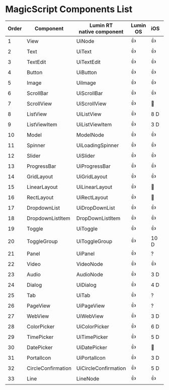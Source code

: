 ﻿# MagicScript Components List

Order | Component | Lumin RT<br>native component | Lumin OS | iOS | Android | Test<br>Links
------|-----------|----------|-------------|-----|---------|---------|
 1 | View | UiNode | 👍 | 👍 | 👍 | [link](coverage/View.md)
 2 | Text | UiText | 👍 | 👍 | 👍 | [link](coverage/Text.md)
 3 | TextEdit | UiTextEdit | 👍 | 👍 | 👍 | [link](coverage/TextEdit.md)
 4 | Button | UiButton | 👍 | 👍 | 👍 | [link](coverage/Button.md)
 5 | Image | UiImage | 👍 | 👍 | 👍 | [link](coverage/Image.md)
 6 | ScrollBar | UiScrollBar | 👍 | 👍 | 👍 | [link](coverage/ScrollBar.md)
 7 | ScrollView | UiScrollView | 👍 | 🚧 | 🚧 |
 8 | ListView | UiListView | 👍 | 8 D | 6 D |
 9 | ListViewItem | UiListViewItem | 👍 | 3 D | 3 D |
10 | Model | ModelNode | 👍 | 👍 | 👍 | [link](coverage/Model.md)
11 | Spinner | UiLoadingSpinner | 👍 | 👍| 👍 | [link](coverage/Spinner.md)
12 | Slider | UiSlider | 👍 | 👍 | 👍 | [link](coverage/Slider.md)
13 | ProgressBar | UiProgressBar | 👍 | 👍 | 👍 | [link](coverage/ProgressBar.md)
14 | GridLayout | UiGridLayout | 👍 | 👍 | 👍 | [link](coverage/GridLayout.md)
15 | LinearLayout | UiLinearLayout | 👍 | 🚧 | 🚧 | [link](coverage/LinearLayout.md)
16 | RectLayout | UiRectLayout | 👍 | 🚧 | 👍 |
17 | DropdownList | UiDropDownList | 👍 | 👍 | 🚧 | [link](coverage/DropdownList.md)
18 | DropdownListItem | DropDownListItem | 👍 | 👍 | 👍 | [link](coverage/DropdownListItem.md)
19 | Toggle | UiToggle | 👍 | 👍 | 👍 | [link](coverage/Toggle.md)
20 | ToggleGroup | UiToggleGroup | 👍 | 10 D | 2 D |
21 | Panel | UiPanel | 👍 | ? | 2 D |
22 | Video | VideoNode | 👍 | 👍 | 👍 | [link](coverage/Video.md)
23 | Audio | AudioNode | 👍 | 3 D | 4 D |
24 | Dialog | UiDialog | 👍 | 4 D | 3 D |
25 | Tab | UiTab | 👍 | ? | 3 D |
26 | PageView | UiPageView | 👍 | ? | 2.5 D |
27 | WebView | UiWebView | 👍 | 3 D | 3 D |
28 | ColorPicker | UiColorPicker | 👍 | 6 D | 4 D |
29 | TimePicker | UiTimePicker | 👍 | 5 D | 4 D |
30 | DatePicker | UiDatePicker | 👍 | 🚧 | 4 D |
31 | PortalIcon | UiPortalIcon | 👍 | 3 D | ? |
32 | CircleConfirmation | UiCircleConfirmation | 👍 | 5 D | 2 D
33 | Line | LineNode | 👍 | 👍 | 👍 | [link](coverage/Line.md)
